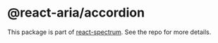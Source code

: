 # @react-aria/accordion

This package is part of [react-spectrum](https://github.com/adobe/react-spectrum). See the repo for more details.
